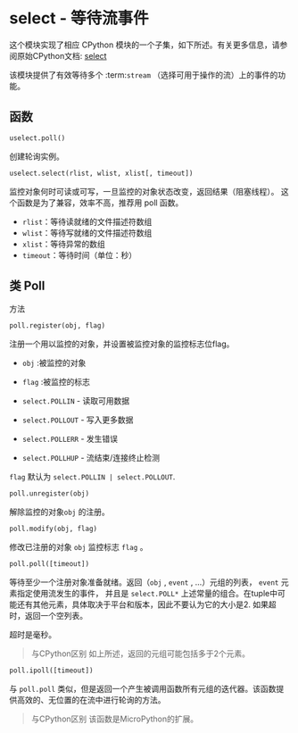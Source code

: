 select - 等待流事件
========================================================================

这个模块实现了相应 CPython 模块的一个子集，如下所述。有关更多信息，请参阅原始CPython文档: [select](https://docs.python.org/zh-cn/3/library/select.html#module-select)

该模块提供了有效等待多个 :term:`stream` （选择可用于操作的流）上的事件的功能。

函数
---------

```python
uselect.poll()
```
创建轮询实例。

```python
uselect.select(rlist, wlist, xlist[, timeout])
```
监控对象何时可读或可写，一旦监控的对象状态改变，返回结果（阻塞线程）。
这个函数是为了兼容，效率不高，推荐用 poll 函数。

- ``rlist``：等待读就绪的文件描述符数组
- ``wlist``：等待写就绪的文件描述符数组
- ``xlist``：等待异常的数组
- ``timeout``：等待时间（单位：秒）


类 Poll
--------------

方法

```python
poll.register(obj, flag)
```
注册一个用以监控的对象，并设置被监控对象的监控标志位flag。

- ``obj`` :被监控的对象
- ``flag`` :被监控的标志

 - ``select.POLLIN``  - 读取可用数据
 - ``select.POLLOUT`` - 写入更多数据
 - ``select.POLLERR`` - 发生错误
 - ``select.POLLHUP`` - 流结束/连接终止检测

``flag`` 默认为 ``select.POLLIN | select.POLLOUT``.

```python
poll.unregister(obj)
```

解除监控的对象``obj`` 的注册。

```python
poll.modify(obj, flag)
```

修改已注册的对象 ``obj`` 监控标志 ``flag`` 。

```python
poll.poll([timeout])
```
等待至少一个注册对象准备就绪。返回（``obj`` , ``event`` , …）元组的列表， ``event`` 元素指定使用流发生的事件，
并且是 ``select.POLL*``  上述常量的组合。在tuple中可能还有其他元素，具体取决于平台和版本，因此不要认为它的大小是2.
如果超时，返回一个空列表。

超时是毫秒。

> 与CPython区别
> 如上所述，返回的元组可能包括多于2个元素。

```python
poll.ipoll([timeout])
```
与 `poll.poll` 类似，但是返回一个产生被调用函数所有元组的迭代器。该函数提供高效的、无位置的在流中进行轮询的方法。


> 与CPython区别
> 该函数是MicroPython的扩展。
